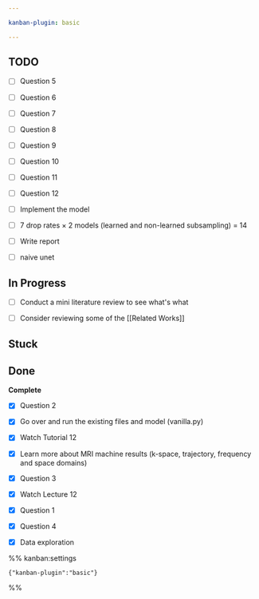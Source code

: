 ```yaml
---

kanban-plugin: basic

---
```


## TODO

- [ ] Question 5
- [ ] Question 6
- [ ] Question 7
- [ ] Question 8
- [ ] Question 9
- [ ] Question 10
- [ ] Question 11
- [ ] Question 12
- [ ] Implement the model
- [ ] 7 drop rates $\times$ 2 models (learned and non-learned subsampling) = 14
- [ ] Write report
- [ ] naive unet


## In Progress

- [ ] Conduct a mini literature review to see what's what
- [ ] Consider reviewing some of the [[Related Works]]


## Stuck



## Done

**Complete**
- [x] Question 2
- [x] Go over and run the existing files and model (vanilla.py)
- [x] Watch Tutorial 12
- [x] Learn more about MRI machine results (k-space, trajectory, frequency and space domains)
- [x] Question 3
- [x] Watch Lecture 12
- [x] Question 1
- [x] Question 4
- [x] Data exploration




%% kanban:settings
```
{"kanban-plugin":"basic"}
```
%%